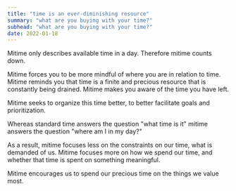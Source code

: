 ```yaml
---
title: "time is an ever-diminishing resource"
summary: "what are you buying with your time?"
subhead: "what are you buying with your time?"
date: 2022-01-18
---
```


Mitime only describes available time in a day. Therefore mitime counts down.

Mitime forces you to be more mindful of where you are in relation to time. Mitime reminds you that time is a finite and precious resource that is constantly being drained. Mitime makes you aware of the time you have left.

Mitime seeks to organize this time better, to better facilitate goals and prioritization.

Whereas standard time answers the question "what time is it" mitime answers the question "where am I in my day?" 

As a result, mitime focuses less on the constraints on our time, what is demanded of us. Mitime focuses more on how we spend our time, and whether that time is spent on something meaningful. 

Mitime encourages us to spend our precious time on the things we value most. 

